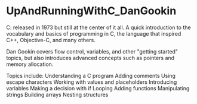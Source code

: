 # UpAndRunningWithC_DanGookin

C: released in 1973 but still at the center of it all. A quick introduction to the vocabulary and basics of programming in C, 
the language that inspired C++, Objective-C, and many others. 

Dan Gookin covers flow control, variables, and other "getting started" topics, but also introduces advanced concepts such as 
pointers and memory allocation. 

Topics include:
Understanding a C program
Adding comments
Using escape characters
Working with values and placeholders
Introducing variables
Making a decision with if
Looping
Adding functions
Manipulating strings
Building arrays
Nesting structures
